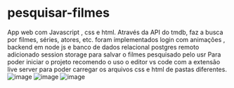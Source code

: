 # pesquisar-filmes
App web com Javascript , css e html. Através da API do tmdb, faz a busca por filmes, séries, atores, etc.
foram implementados login com animações ,
backend em node js e banco de dados relacional postgres remoto
adicionado session storage para salvar o filmes pesquisado pelo usr
Para poder iniciar o projeto recomendo o uso o editor vs code com a extensão live server para poder carregar os arquivos css e html de pastas diferentes.
![image](https://user-images.githubusercontent.com/63307185/121789530-2b3b0100-cbad-11eb-85de-19dcef04c47d.png)
![image](https://user-images.githubusercontent.com/63307185/121789558-62a9ad80-cbad-11eb-9dd3-1d29d792e4e6.png)
![image](https://user-images.githubusercontent.com/63307185/121789575-7d7c2200-cbad-11eb-999c-2e2e51aff9cc.png)


